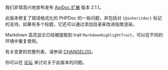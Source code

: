 我们非常高兴地宣布发布 [ApiDoc 扩展](https://www.yiiframework.com/extension/yiisoft/yii2-apidoc) 版本 2.1.1。

此版本修复了错误格式化的 PHPDoc 的一些问题，并包括对 `{@inheritdoc}` 标记的支持。如果有多个标题，它还可以通过添加目录来改进指南渲染。

Markdown 高亮显示已经被提取到 trait `MarkdownHighlightTrait`，可以在不同的环境中重复使用。

有关变更的完整列表，请参阅 [CHANGELOG](https://github.com/yiisoft/yii2-apidoc/blob/2.1.1/CHANGELOG.md#211-november-14-2018)。

你可以在 [论坛](https://forum.yiiframework.com/t/apidoc-extension-version-2-1-1-released/123859) 来讨论关于此版本的问题。
